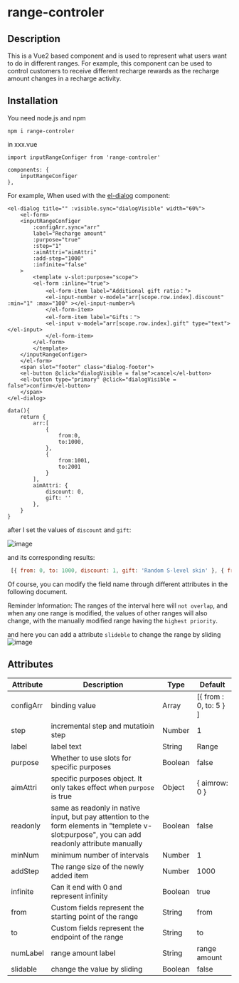 # range-controler

## Description
This is a Vue2 based component and is used to represent what users want to do in different ranges.  For example, this component can be used to control customers to receive different recharge rewards as the recharge amount changes in a recharge activity.   

## Installation
You need node.js and npm
```
npm i range-controler
```

in xxx.vue
```
import inputRangeConfiger from 'range-controler'

components: {
    inputRangeConfiger
},

```
   
For example, When used with the [el-dialog](https://element.eleme.cn) component:
```
<el-dialog title="" :visible.sync="dialogVisible" width="60%">
    <el-form>
    <inputRangeConfiger 
        :configArr.sync="arr" 
        label="Recharge amount" 
        :purpose="true" 
        :step="1" 
        :aimAttri="aimAttri"
        :add-step="1000"
        :infinite="false"
    >
        <template v-slot:purpose="scope">
        <el-form :inline="true">
            <el-form-item label="Additional gift ratio：">
            <el-input-number v-model="arr[scope.row.index].discount" :min="1" :max="100" ></el-input-number>%
            </el-form-item>
            <el-form-item label="Gifts：">
            <el-input v-model="arr[scope.row.index].gift" type="text"></el-input>
            </el-form-item>
        </el-form>
        </template>
    </inputRangeConfiger>
    </el-form>
    <span slot="footer" class="dialog-footer">
    <el-button @click="dialogVisible = false">cancel</el-button>
    <el-button type="primary" @click="dialogVisible = false">confirm</el-button>
    </span>
</el-dialog>

data(){
    return {
        arr:[
            {
                from:0,
                to:1000,
            },
            {
                from:1001,
                to:2001
            }
        ],
        aimAttri: {
            discount: 0,
            gift: ''
        },
    }
}
```
after I set the values of `discount` and `gift`:

![image](https://github.com/pujiaming/range-configer/assets/109517537/0acc0038-a411-44b0-ae98-07b6b2446ca7)

and its corresponding results:

```javascript
 [{ from: 0, to: 1000, discount: 1, gift: 'Random S-level skin' }, { from: 1001, to: 2001, discount: 2, gift: 'Custom spraying' }]
```   

Of course, you can modify the field name through different attributes in the following document.   

Reminder Information: The ranges of the interval here will `not overlap`, and when any one range is modified, the values of other ranges will also change, with the manually modified range having the `highest priority`.   

and here you can add a attribute `slideble` to change the range by sliding
![image](https://github.com/pujiaming/range-configer/assets/109517537/9a339241-64e7-426f-8113-750eafe9bb0d)

## Attributes
| Attribute |  Description | Type | Default |
| --- | --- | --- | --- |
| configArr | binding value |  Array | [{ from : 0, to: 5 } ] |
| step | incremental step and mutatioin step | Number | 1 |
| label | label text | String | Range |
| purpose | Whether to use slots for specific purposes | Boolean | false |
| aimAttri | specific purposes object. It only takes effect when `purpose` is true | Object | { aimrow: 0 } |
| readonly | same as readonly in native input, but pay attention to the form elements in "templete v-slot:purpose", you can add readonly attribute manually | Boolean | false |
| minNum | minimum number of intervals | Number | 1 |
| addStep | The range size of the newly added item | Number | 1000 |
| infinite | Can it end with 0 and represent infinity | Boolean | true |
| from | Custom fields represent the starting point of the range | String | from |
| to | Custom fields represent the endpoint of the range | String | to |
| numLabel | range amount label | String | range amount |      
| slidable | change the value by sliding | Boolean | false |
